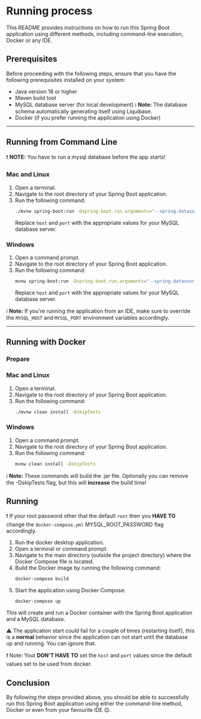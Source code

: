 # Running process

This README provides instructions on how to run this Spring Boot application using different methods, including command-line execution, Docker or any IDE. 



## Prerequisites
Before proceeding with the following steps, ensure that you have the following prerequisites installed on your system:
- Java version 18 or higher
- Maven build tool
- MySQL database server (for local development)
   :information_source: __Note:__ The database schema automatically generating itself using Liquibase.
- Docker (if you prefer running the application using Docker)

---

## Running from Command Line

:exclamation: __NOTE:__ You have to run a mysql database before the app starts!

### Mac and Linux
1. Open a terminal.
2. Navigate to the root directory of your Spring Boot application.
3. Run the following command:
   ```bash
   ./mvnw spring-boot:run -Dspring-boot.run.arguments="--spring.datasource.url=jdbc:mysql://host:port/student_management_liquibase?createDatabaseIfNotExist=true"
   ```
   Replace `host` and `port` with the appropriate values for your MySQL database server.

### Windows
1. Open a command prompt.
2. Navigate to the root directory of your Spring Boot application.
3. Run the following command:
   ```bash
   mvnw spring-boot:run -Dspring-boot.run.arguments="--spring.datasource.url=jdbc:mysql://host:port/student_management_liquibase?createDatabaseIfNotExist=true"
   ```
   Replace `host` and `port` with the appropriate values for your MySQL database server.

:information_source: __Note:__ If you're running the application from an IDE, make sure to override the `MYSQL_HOST` and `MYSQL_PORT` environment variables accordingly.

---

## Running with Docker

### __Prepare__
### Mac and Linux
1. Open a terminal.
2. Navigate to the root directory of your Spring Boot application.
3. Run the following command:
   ```bash
   ./mvnw clean install -DskipTests
   ```

### Windows
1. Open a command prompt.
2. Navigate to the root directory of your Spring Boot application.
3. Run the following command:
   ```bash
   mvnw clean install -DskipTests
   ```
:information_source: __Note:__ These commands will build the .jar file. Optionally you can remove the -DskipTests flag, but this will __increase__ the build time!

## Running
:exclamation: If your root password other that the default `root` then you __HAVE TO__ change the `docker-compose.yml` MYSQL_ROOT_PASSWORD flag accordingly.

1. Run the docker desktop application.
2. Open a terminal or command prompt.
4. Navigate to the main directory (outside the project directory) where the Docker Compose file is located.
5. Build the Docker image by running the following command:
   ```bash
   docker-compose build
   ```
6. Start the application using Docker Compose:
   ```bash
   docker-compose up
   ```

This will create and run a Docker container with the Spring Boot application and a MySQL database. 

:warning: The application start could fail for a couple of times (restarting itself), this is a __normal__ behavior since the application can not start until the database up and running. You can ignore that.



:exclamation: Note: Yout __DON'T HAVE TO__ set the `host` and `port` values since the default values set to be used from docker.

## Conclusion
By following the steps provided above, you should be able to successfully run this Spring Boot application using either the command-line method, Docker or even from your favourite IDE :blush:.


